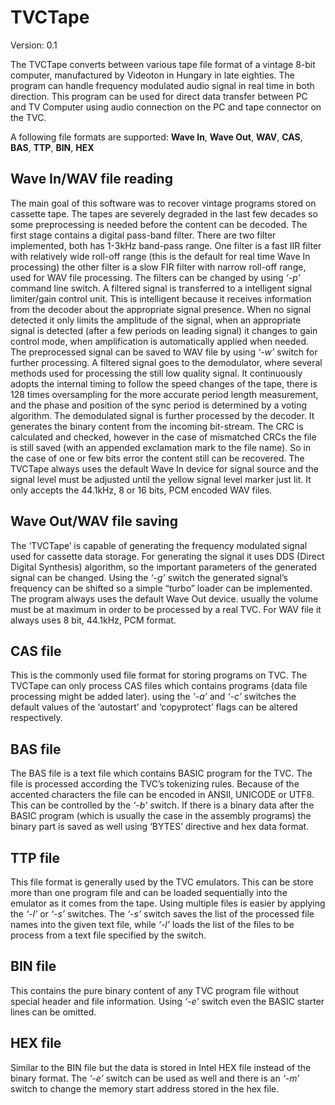 # TVCTape #
Version: 0.1

The TVCTape converts between various tape file format of a vintage 8-bit computer, manufactured by Videoton in Hungary in late eighties.
The program can handle frequency modulated audio signal in real time in both direction. This program can be used for direct data transfer between PC and TV Computer using audio connection on the PC and tape connector on the TVC.

A following file formats are supported: **Wave In**, **Wave Out**, **WAV**, **CAS**, **BAS**, **TTP**, **BIN**, **HEX**

## Wave In/WAV file reading ##
The main goal of this software was to recover vintage programs stored on cassette tape. The tapes are severely degraded in the last few decades so some preprocessing is needed before the content can be decoded.
The first stage contains a digital pass-band filter.  There are two filter implemented, both has 1-3kHz band-pass range. One filter is a fast IIR filter with relatively wide roll-off range (this is the default for real time Wave In processing) the other filter is a slow FIR filter with narrow roll-off range, used for WAV file processing.  The filters can be changed by using _‘-p’_ command line switch.
A filtered signal is transferred to a intelligent signal limiter/gain control unit. This is intelligent because it receives information from the decoder about the appropriate signal presence. When no signal detected it only limits the amplitude of the signal, when an appropriate signal is detected (after a few periods on leading signal) it changes to gain control mode, when amplification is automatically applied when needed. The preprocessed signal can be saved to WAV file by using _‘-w’_ switch for further processing.
A filtered signal goes to the demodulator, where several methods used for processing the still low quality signal. It continuously adopts the internal timing to follow the speed changes of the tape, there is 128 times oversampling for the more accurate period length measurement, and the phase and position of the sync period is determined by a voting algorithm.
The demodulated signal is further processed by the decoder. It generates the binary content from the incoming bit-stream. The CRC is calculated and checked, however in the case of mismatched CRCs the file is still saved (with an appended exclamation mark to the file name). So in the case of one or few bits error the content still can be recovered.
The TVCTape always uses the default Wave In device for signal source and the signal level must be adjusted until the yellow signal level marker just lit. It only accepts the 44.1kHz, 8 or 16 bits, PCM encoded WAV files.

## Wave Out/WAV file saving ##
The ‘TVCTape’ is capable of generating the frequency modulated signal used for cassette data storage. For generating the signal it uses DDS (Direct Digital Synthesis) algorithm, so the important parameters of the generated signal can be changed. Using the _‘-g’_ switch the generated signal’s frequency can be shifted so a simple “turbo” loader can be implemented.
The program always uses the default Wave Out device. usually the volume must be at maximum in order to be processed by a real TVC. For WAV file it always uses 8 bit, 44.1kHz, PCM format.

## CAS file ##
This is the commonly used file format for storing programs on TVC. The TVCTape can only process CAS files which contains programs (data file processing might be added later). using the _‘-a’_ and _‘-c’_ switches the default values of the ‘autostart’ and ‘copyprotect’ flags can be altered respectively.

## BAS file ##
The BAS file is a text file which contains BASIC program for the TVC. The file is processed according the TVC’s tokenizing rules. Because of the accented characters the file can be encoded in ANSII, UNICODE or UTF8. This can be controlled by the _‘-b’_ switch. If there is a binary data after the BASIC program (which is usually the case in the assembly programs) the binary part is saved as well using ‘BYTES’ directive and hex data format.

## TTP file ##
This file format is generally used by the TVC emulators. This can be store more than one program file and can be loaded sequentially into the emulator as it comes from the tape. Using multiple files is easier by applying the _‘-l’_ or _‘-s’_ switches. The _‘-s’_ switch saves the list of the processed file names into the given text file, while _‘-l’_ loads the list of the files to be process from a text file specified by the switch.

## BIN file ##
This contains the pure binary content of any TVC program file without special header and file information. Using _‘-e’_ switch even the BASIC starter lines can be omitted.

## HEX file ##
Similar to the BIN file but the data is stored in Intel HEX file instead of the binary format. The _‘-e’_ switch can be used as well and there is an _‘-m’_ switch to change the memory start address stored in the hex file.